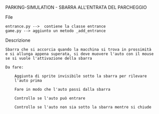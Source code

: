 
PARKING-SIMULATION - SBARRA ALL'ENTRATA DEL PARCHEGGIO

File

	entrance.py -->  contiene la classe entrance
	game.py --> aggiunto un metodo _add_entrance
	
Descrizione
		
	Sbarra che si accorcia quando la macchina si trova in prossimità
	e si allunga appena superata, si deve muovere l'auto con il mouse
	se si vuole l'attivazione della sbarra

	Da fare:

		Aggiunta di sprite invisibile sotto la sbarra per rilevare
		l'auto prima

		Fare in modo che l'auto passi dalla sbarra

		Controllo se l'auto può entrare

		Controllo se l'auto non sia sotto la sbarra mentre si chiude

